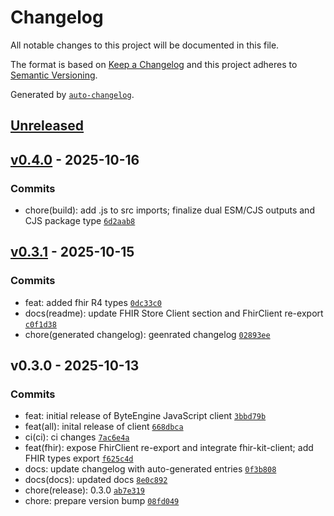 # Changelog

All notable changes to this project will be documented in this file.

The format is based on [Keep a Changelog](https://keepachangelog.com/en/1.0.0/)
and this project adheres to [Semantic Versioning](https://semver.org/spec/v2.0.0.html).

Generated by [`auto-changelog`](https://github.com/CookPete/auto-changelog).

## [Unreleased](https://github.com/boolbyte-tech/byteengine-js-client/compare/v0.4.0...HEAD)

## [v0.4.0](https://github.com/boolbyte-tech/byteengine-js-client/compare/v0.3.1...v0.4.0) - 2025-10-16

### Commits

- chore(build): add .js to src imports; finalize dual ESM/CJS outputs and CJS package type [`6d2aab8`](https://github.com/boolbyte-tech/byteengine-js-client/commit/6d2aab81ce388a01dbe0560a3aaf45e1d45a8792)

## [v0.3.1](https://github.com/boolbyte-tech/byteengine-js-client/compare/v0.3.0...v0.3.1) - 2025-10-15

### Commits

- feat: added fhir R4 types [`0dc33c0`](https://github.com/boolbyte-tech/byteengine-js-client/commit/0dc33c03a9fa0dd7a7296256d8c734b82cb5b653)
- docs(readme): update FHIR Store Client section and FhirClient re-export [`c0f1d38`](https://github.com/boolbyte-tech/byteengine-js-client/commit/c0f1d3898f08c3666a33a5a5e85bccf18954972f)
- chore(generated changelog): geenrated changelog [`02893ee`](https://github.com/boolbyte-tech/byteengine-js-client/commit/02893ee63555c985c1b397af4f231ced70b03d1f)

## v0.3.0 - 2025-10-13

### Commits

- feat: initial release of ByteEngine JavaScript client [`3bbd79b`](https://github.com/boolbyte-tech/byteengine-js-client/commit/3bbd79bc56700358745e626f326f663e913650f8)
- feat(all): inital release of client [`668dbca`](https://github.com/boolbyte-tech/byteengine-js-client/commit/668dbcada18e8d7d91bf849331081ae950ede08d)
- ci(ci): ci changes [`7ac6e4a`](https://github.com/boolbyte-tech/byteengine-js-client/commit/7ac6e4a95970000919f6e8be31783fb53dcbda42)
- feat(fhir): expose FhirClient re-export and integrate fhir-kit-client; add FHIR types export [`f625c4d`](https://github.com/boolbyte-tech/byteengine-js-client/commit/f625c4d019bbd4b9b1862e96f6818255eff26d10)
- docs: update changelog with auto-generated entries [`0f3b808`](https://github.com/boolbyte-tech/byteengine-js-client/commit/0f3b8083a7c1fb2f7394df5876d191b81e44c2ef)
- docs(docs): updated docs [`8e0c892`](https://github.com/boolbyte-tech/byteengine-js-client/commit/8e0c8924915d4bf36f19b4eb0b695c06d56de167)
- chore(release): 0.3.0 [`ab7e319`](https://github.com/boolbyte-tech/byteengine-js-client/commit/ab7e319702e0fc165d23f94f9014a0422bb52277)
- chore: prepare version bump [`08fd049`](https://github.com/boolbyte-tech/byteengine-js-client/commit/08fd049b11de3686571730d6d3db69410e42c39f)
